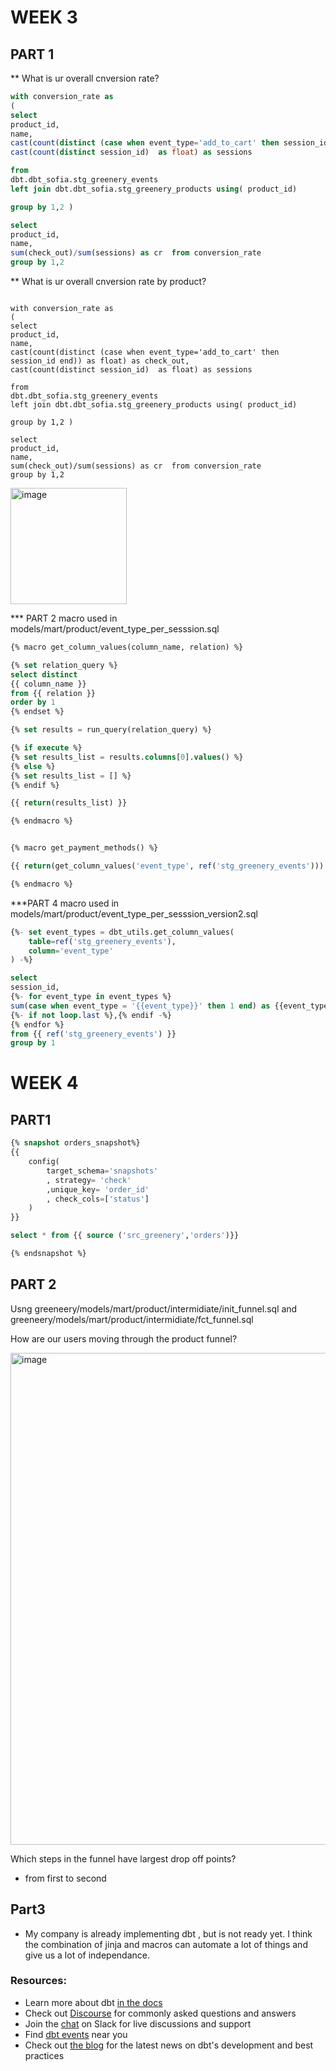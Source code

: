 # WEEK 3 



## PART 1 
** What is ur overall cnversion rate?

````sql
with conversion_rate as 
( 
select
product_id,
name,
cast(count(distinct (case when event_type='add_to_cart' then session_id end)) as float) as check_out,
cast(count(distinct session_id)  as float) as sessions

from 
dbt.dbt_sofia.stg_greenery_events
left join dbt.dbt_sofia.stg_greenery_products using( product_id)

group by 1,2 )

select 
product_id,
name,
sum(check_out)/sum(sessions) as cr  from conversion_rate
group by 1,2
````
** What is ur overall cnversion rate by product?
````slq

with conversion_rate as 
( 
select
product_id,
name,
cast(count(distinct (case when event_type='add_to_cart' then session_id end)) as float) as check_out,
cast(count(distinct session_id)  as float) as sessions

from 
dbt.dbt_sofia.stg_greenery_events
left join dbt.dbt_sofia.stg_greenery_products using( product_id)

group by 1,2 )

select 
product_id,
name,
sum(check_out)/sum(sessions) as cr  from conversion_rate
group by 1,2
````

<img width="186" alt="image" src="https://user-images.githubusercontent.com/106842349/175751123-36ff4aab-88cc-40b7-9bb6-bc2fd5938bdf.png">

*** PART 2 
macro used in models/mart/product/event_type_per_sesssion.sql 
````sql
{% macro get_column_values(column_name, relation) %}

{% set relation_query %}
select distinct
{{ column_name }}
from {{ relation }}
order by 1
{% endset %}

{% set results = run_query(relation_query) %}

{% if execute %}
{% set results_list = results.columns[0].values() %}
{% else %}
{% set results_list = [] %}
{% endif %}

{{ return(results_list) }}

{% endmacro %}


{% macro get_payment_methods() %}

{{ return(get_column_values('event_type', ref('stg_greenery_events'))) }}

{% endmacro %}
````
***PART 4
macro used in models/mart/product/event_type_per_sesssion_version2.sql 
````sql
{%- set event_types = dbt_utils.get_column_values(
    table=ref('stg_greenery_events'),
    column='event_type'
) -%}

select
session_id,
{%- for event_type in event_types %}
sum(case when event_type = '{{event_type}}' then 1 end) as {{event_type}}_count
{%- if not loop.last %},{% endif -%}
{% endfor %}
from {{ ref('stg_greenery_events') }}
group by 1

````
# WEEK 4

## PART1
````sql
{% snapshot orders_snapshot%}
{{
    config(
        target_schema='snapshots'
        , strategy= 'check'
        ,unique_key= 'order_id'
        , check_cols=['status']
    )
}}

select * from {{ source ('src_greenery','orders')}}

{% endsnapshot %}
````
## PART 2
Usng greeneery/models/mart/product/intermidiate/init_funnel.sql
and greeneery/models/mart/product/intermidiate/fct_funnel.sql

How are our users moving through the product funnel?

<img width="787" alt="image" src="https://user-images.githubusercontent.com/106842349/176567182-231af317-e7cc-44b3-a288-b216e57ab895.png">

Which steps in the funnel have largest drop off points?

- from first to second
## Part3 

- My company is already implementing dbt , but is not ready yet. I think the combination of jinja and macros can automate a lot of things and give us a lot of independance.

### Resources:
- Learn more about dbt [in the docs](https://docs.getdbt.com/docs/introduction)
- Check out [Discourse](https://discourse.getdbt.com/) for commonly asked questions and answers
- Join the [chat](https://community.getdbt.com/) on Slack for live discussions and support
- Find [dbt events](https://events.getdbt.com) near you
- Check out [the blog](https://blog.getdbt.com/) for the latest news on dbt's development and best practices
